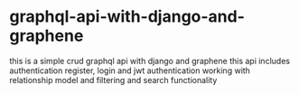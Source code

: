 # graphql-api-with-django-and-graphene
this is a simple crud graphql api with django and graphene
this api includes
authentication register, login and jwt authentication
working with relationship model 
and filtering and search functionality
